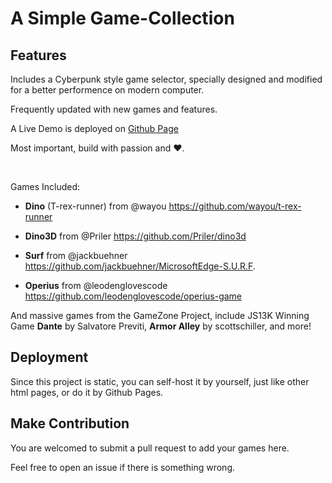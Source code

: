 # A Simple Game-Collection


## Features

Includes a Cyberpunk style game selector, specially designed and modified for a better performence on modern computer.

Frequently updated with new games and features.

A Live Demo is deployed on [Github Page](https://game.zcstudio.online)

Most important, build with passion and ❤️.

<br>

Games Included:

- **Dino** (T-rex-runner) from @wayou
https://github.com/wayou/t-rex-runner

- **Dino3D** from @Priler
https://github.com/Priler/dino3d

- **Surf** from @jackbuehner
https://github.com/jackbuehner/MicrosoftEdge-S.U.R.F.

- **Operius** from @leodenglovescode
https://github.com/leodenglovescode/operius-game

And massive games from the GameZone Project, include JS13K Winning Game **Dante** by Salvatore Previti, **Armor Alley** by scottschiller, and more!

## Deployment

Since this project is static, you can self-host it by yourself, just like other html pages, or do it by Github Pages.

## Make Contribution

You are welcomed to submit a pull request to add your games here.

Feel free to open an issue if there is something wrong.

